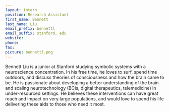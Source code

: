 ```yaml
---
layout: intern
position: Research Assistant
first_name: Bennett
last_name: Liu
email_prefix: bennettl
email_suffix: stanford, edu
website:
phone:
fax:
picture: bennettl.png
---
```


Bennett Liu is a junior at Stanford studying symbolic systems with a neuroscience concentration. In his free time, he loves to surf, spend time outdoors, and discuss theories of consciousness and how the brain came to be. He is passionate about developing a better understanding of the brain and scaling neurotechnology (BCIs, digital therapeutics, telemedicine) in under-resourced settings. He believes these interventions can have great reach and impact on very large populations, and would love to spend his life delivering these aids to those who need it most.
